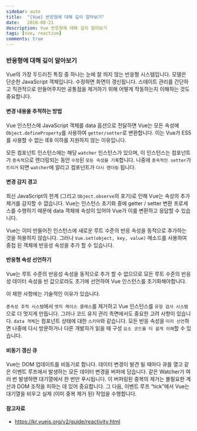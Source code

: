 ```yaml
---
sidebar: auto
title:  "[Vue] 반응형에 대해 깊이 알아보기"
date:   2018-08-21
description: Vue 반응형에 대해 깊이 알아보기 
tags: [vue, reactive]
comments: true
---
```

### 반응형에 대해 깊이 알아보기
Vue의 가장 두드러진 특징 중 하나는 눈에 잘 띄지 않는 반응형 시스템입니다. 모델은 단순한 JavaScript 객체입니다. 수정하면 화면이 갱신됩니다. 스테이트 관리를 간단하고 직관적으로 만들어주지만 공통점을 제거하기 위해 어떻게 작동하는지 이해하는 것도 중요합니다. 

#### 변경 내용을 추적하는 방법
Vue 인스턴스에 JavaScript 객체를 data 옵션으로 전달하면 Vue는 모든 속성에 `Object.defineProperty`를 사용하여 `getter/setter`로 변환합니다. 이는 Vue가 ES5를 사용할 수 없는 IE8 이하를 지원하지 않는 이유입니다.

모든 컴포넌트 인스턴스에는 해당 `watcher` 인스턴스가 있으며, 이 인스턴스는 컴포넌트가 `종속적`으로 렌더링되는 동안 `수정`된 `모든 속성을 기록`합니다. 나중에 `종속적인 setter`가 `트리거` 되면 `watcher`에 알리고 컴포넌트가 `다시 렌더링` 됩니다.

#### 변경 감지 경고
최신 JavaScript의 한계 (그리고 `Object.observe`의 포기)로 인해 Vue는 속성의 추가 제거를 감지할 수 없습니다. Vue는 인스턴스 초기화 중에 getter / setter 변환 프로세스를 수행하기 때문에 data 객체에 속성이 있어야 Vue가 이를 변환하고 응답할 수 있습니다.

Vue는 이미 만들어진 인스턴스에 새로운 루트 수준의 반응 속성을 동적으로 추가하는 것을 허용하지 않습니다. 그러나 `Vue.set(object, key, value)` 메소드를 사용하여 중첩 된 객체에 반응성 속성을 추가 할 수 있습니다.

#### 반응형 속성 선언하기
Vue는 루트 수준의 반응성 속성을 동적으로 추가 할 수 없으므로 모든 루트 수준의 반응성 데이터 속성을 빈 값으로라도 초기에 선언하여 Vue 인스턴스를 초기화해야합니다.

이 제한 사항에는 기술적인 이유가 있습니다. 

`종속성 추적 시스템`에서 `엣지 케이스 클래스`를 제거하고 Vue 인스턴스를 `유형 검사 시스템`으로 더 멋지게 만듭니다. 그러나 코드 유지 관리 측면에서도 중요한 고려 사항이 있습니다. `data 객체`는 컴포넌트 상태에 대한 `스키마`와 같습니다. 모든 반응 속성을 `미리 선언`하면 나중에 다시 방문하거나 다른 개발자가 읽을 때 구성 `요소 코드를 더 쉽게 이해`할 수 있습니다.

#### 비동기 갱신 큐
Vue는 DOM 업데이트를 비동기로 합니다. 데이터 변경이 발견 될 때마다 큐를 열고 같은 이벤트 루프에서 발생하는 모든 데이터 변경을 버퍼에 담습니다. 같은 Watcher가 여러 번 발생하면 대기열에서 한 번만 푸시됩니다. 이 버퍼링된 중복의 제거는 불필요한 계산과 DOM 조작을 피하는 데 있어 중요합니다. 그 다음, 이벤트 루프 “tick”에서 Vue는 대기열을 비우고 실제 (이미 중복 제거 된) 작업을 수행합니다.

#### 참고자료
- https://kr.vuejs.org/v2/guide/reactivity.html
